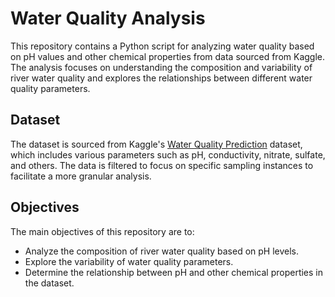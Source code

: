 # Water Quality Analysis

This repository contains a Python script for analyzing water quality based on pH values and other chemical properties from data sourced from Kaggle. The analysis focuses on understanding the composition and variability of river water quality and explores the relationships between different water quality parameters.

## Dataset
The dataset is sourced from Kaggle's [Water Quality Prediction](https://www.kaggle.com/datasets/vanthanadevi08/water-quality-prediction) dataset, which includes various parameters such as pH, conductivity, nitrate, sulfate, and others. The data is filtered to focus on specific sampling instances to facilitate a more granular analysis.

## Objectives
The main objectives of this repository are to:
- Analyze the composition of river water quality based on pH levels.
- Explore the variability of water quality parameters.
- Determine the relationship between pH and other chemical properties in the dataset.
